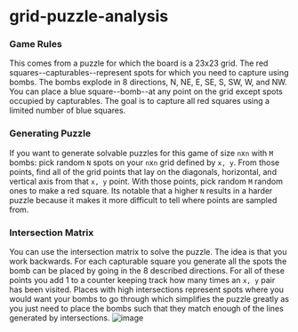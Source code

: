 # grid-puzzle-analysis

### Game Rules
This comes from a puzzle for which the board is a 23x23 grid. The red squares--capturables--represent spots for which you need to capture using bombs. The bombs explode in 8 directions, N, NE, E, SE, S, SW, W, and NW. You can place a blue square--bomb--at any point on the grid except spots occupied by capturables. The goal is to capture all red squares using a limited number of blue squares.

### Generating Puzzle
If you want to generate solvable puzzles for this game of size `n`x`n` with `M` bombs: pick random `N` spots on your `n`x`n` grid defined by `x, y`. From those points, find all of the grid points that lay on the diagonals, horizontal, and vertical axis from that `x, y` point. With those points, pick random `M` random ones to make a red square. Its notable that a higher `N` results in a harder puzzle because it makes it more difficult to tell where points are sampled from. 


### Intersection Matrix
You can use the intersection matrix to solve the puzzle. The idea is that you work backwards. For each capturable square you generate all the spots the bomb can be placed by going in the 8 described directions. For all of these points you add 1 to a counter keeping track how many times an `x, y` pair has been visited. Places with high intersections represent spots where you would want your bombs to go through which simplifies the puzzle greatly as you just need to place the bombs such that they match enough of the lines generated by intersections. 
![image](https://user-images.githubusercontent.com/107040758/208286178-3e0f7ae5-4b5a-4c61-b5c9-25ba1b35f259.png)
